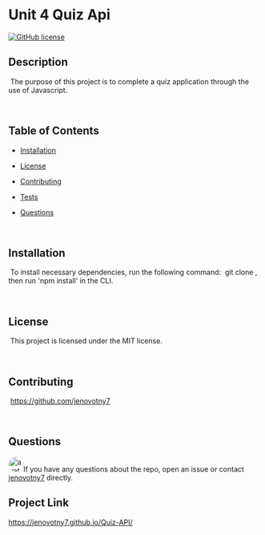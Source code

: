 # Unit 4 Quiz Api
[![GitHub license](https://img.shields.io/badge/license-MIT-blue.svg)](https://github.com/jenovotny7)


## Description
​
The purpose of this project is to complete a quiz application through the use of Javascript.

​
## Table of Contents
* [Installation](#installation) 
 
* [License](#license) 
 
* [Contributing](#contributing) 
 
* [Tests](#tests) 
 
* [Questions](#questions) 

​

## Installation
​
To install necessary dependencies, run the following command:
​
git clone <repo>, then run 'npm install' in the CLI.
  
​

## License
​
This project is licensed under the MIT license.

 ​
  
## Contributing
​
https://github.com/jenovotny7

​


## Questions
​
<img src="https://avatars3.githubusercontent.com/u/66326058?v=4" alt="avatar" style="border-radius: 16px" width="30" />
​
If you have any questions about the repo, open an issue or contact [jenovotny7](https://github.com/jenovotny7) directly.


## Project Link

https://jenovotny7.github.io/Quiz-API/
